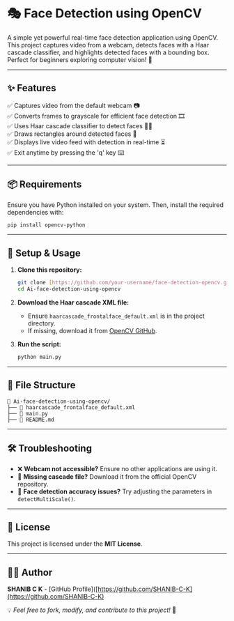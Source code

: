 # 🎭 Face Detection using OpenCV

A simple yet powerful real-time face detection application using OpenCV. This project captures video from a webcam, detects faces with a Haar cascade classifier, and highlights detected faces with a bounding box. Perfect for beginners exploring computer vision! 🚀

---

## ✨ Features
✅ Captures video from the default webcam 📷  
✅ Converts frames to grayscale for efficient face detection 🎞️  
✅ Uses Haar cascade classifier to detect faces 🧑‍💻  
✅ Draws rectangles around detected faces 🔳  
✅ Displays live video feed with detection in real-time ⏳  
✅ Exit anytime by pressing the 'q' key ⌨️

---

## 📦 Requirements
Ensure you have Python installed on your system. Then, install the required dependencies with:

```bash
pip install opencv-python
```

---

## 🚀 Setup & Usage
1. **Clone this repository:**
   ```bash
   git clone [https://github.com/your-username/face-detection-opencv.git](https://github.com/SHANIB-C-K/Ai-face-detection-using-opencv.git
   cd Ai-face-detection-using-opencv
   ```
2. **Download the Haar cascade XML file:**
   - Ensure `haarcascade_frontalface_default.xml` is in the project directory.
   - If missing, download it from [OpenCV GitHub](https://github.com/opencv/opencv/tree/master/data/haarcascades).

3. **Run the script:**
   ```bash
   python main.py
   ```

---

## 📂 File Structure
```
📂 Ai-face-detection-using-opencv/
├── 📄 haarcascade_frontalface_default.xml
├── 📜 main.py
├── 📖 README.md
```

---

## 🛠️ Troubleshooting
- ❌ **Webcam not accessible?** Ensure no other applications are using it.
- 📂 **Missing cascade file?** Download it from the official OpenCV repository.
- 🎯 **Face detection accuracy issues?** Try adjusting the parameters in `detectMultiScale()`.

---

## 📜 License
This project is licensed under the **MIT License**.

---

## 👨‍💻 Author
**SHANIB C K** - [GitHub Profile]([https://github.com/SHANIB-C-K](https://github.com/SHANIB-C-K)

💡 *Feel free to fork, modify, and contribute to this project!* 🚀

